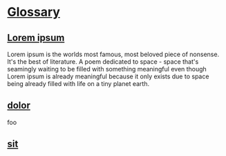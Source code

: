 # [Glossary](#glossary)

## [Lorem ipsum](#lorem-ipsum)

<!--
Alias: placeholder text, platzhalter
-->

Lorem ipsum is the worlds most famous, most beloved piece of nonsense. It's
the best of literature. A poem dedicated to space - space that's seamingly
waiting to be filled with something meaningful even though Lorem ipsum is
already meaningful because it only exists due to space being already filled
with life on a tiny planet earth.

## [dolor](#dolor)

foo

## [sit](#sit)
